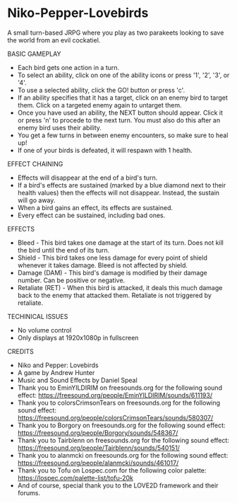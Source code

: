 # Niko-Pepper-Lovebirds
A small turn-based JRPG where you play as two parakeets looking to save the world from an evil cockatiel.

BASIC GAMEPLAY
* Each bird gets one action in a turn.
* To select an ability, click on one of the ability icons or press '1', '2', '3', or '4'.
* To use a selected ability, click the GO! button or press 'c'.
* If an ability specifies that it has a target, click on an enemy bird to target them. Click on a targeted enemy again to untarget them.
* Once you have used an ability, the NEXT button should appear. Click it or press 'n' to procede to the next turn. You must also do this after
  an enemy bird uses their ability.
* You get a few turns in between enemy encounters, so make sure to heal up!
* If one of your birds is defeated, it will respawn with 1 health.
  
EFFECT CHAINING
* Effects will disappear at the end of a bird's turn.
* If a bird's effects are sustained (marked by a blue diamond next to their health values) then the effects will not disappear. Instead, the 
  sustain will go away.
* When a bird gains an effect, its effects are sustained.
* Every effect can be sustained, including bad ones.
 
EFFECTS
* Bleed - This bird takes one damage at the start of its turn. Does not kill the bird until the end of its turn.
* Shield - This bird takes one less damage for every point of shield whenever it takes damage. Bleed is not affected by shield.
* Damage (DAM) - This bird's damage is modified by their damage number. Can be positive or negative.
* Retaliate (RET) - When this bird is attacked, it deals this much damage back to the enemy that attacked them. Retaliate is not triggered by
  retaliate.
  
TECHINICAL ISSUES
* No volume control
* Only displays at 1920x1080p in fullscreen

CREDITS
* Niko and Pepper: Lovebirds
* A game by Andrew Hunter
* Music and Sound Effects by Daniel Speal
* Thank you to EminYILDIRIM on freesounds.org for the following sound effect:
	https://freesound.org/people/EminYILDIRIM/sounds/611193/
* Thank you to colorsCrimsonTears on freesounds.org for the following sound effect:
	https://freesound.org/people/colorsCrimsonTears/sounds/580307/
* Thank you to Borgory on freesounds.org for the following sound effect:
	https://freesound.org/people/Borgory/sounds/548367/
* Thank you to Tairblenn on freesounds.org for the following sound effect:
	https://freesound.org/people/Tairblenn/sounds/540151/
* Thank you to alanmcki on freesounds.org for the following sound effect:
	https://freesound.org/people/alanmcki/sounds/461017/
* Thank you to Tofu on Lospec.com for the following color palette:
	https://lospec.com/palette-list/tofu-20k
* And of course, special thank you to the LOVE2D framework and their forums.

